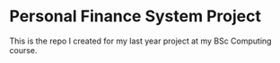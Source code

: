 Personal Finance System Project
===============================

This is the repo I created for my last year project at my BSc Computing course.
